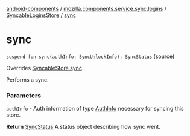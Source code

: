 [android-components](../../index.md) / [mozilla.components.service.sync.logins](../index.md) / [SyncableLoginsStore](index.md) / [sync](./sync.md)

# sync

`suspend fun sync(authInfo: `[`SyncUnlockInfo`](../-sync-unlock-info.md)`): `[`SyncStatus`](../../mozilla.components.concept.storage/-sync-status.md) [(source)](https://github.com/mozilla-mobile/android-components/blob/master/components/service/sync-logins/src/main/java/mozilla/components/service/sync/logins/AsyncLoginsStorage.kt#L373)

Overrides [SyncableStore.sync](../../mozilla.components.concept.storage/-syncable-store/sync.md)

Performs a sync.

### Parameters

`authInfo` - Auth information of type [AuthInfo](../../mozilla.components.concept.storage/-syncable-store/index.md#AuthInfo) necessary for syncing this store.

**Return**
[SyncStatus](../../mozilla.components.concept.storage/-sync-status.md) A status object describing how sync went.

